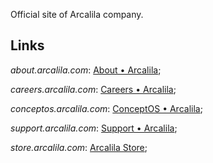 Official site of Arcalila company.

## Links

*about.arcalila.com*: [About • Arcalila](arcalila.com/about);

*careers.arcalila.com*: [Careers • Arcalila](arcalila.com/careers);

*conceptos.arcalila.com*: [ConceptOS • Arcalila](arcalila.com/conceptos);

*support.arcalila.com*: [Support • Arcalila](arcalila.com/support);

*store.arcalila.com*: [Arcalila Store](arcalila.com/store);
